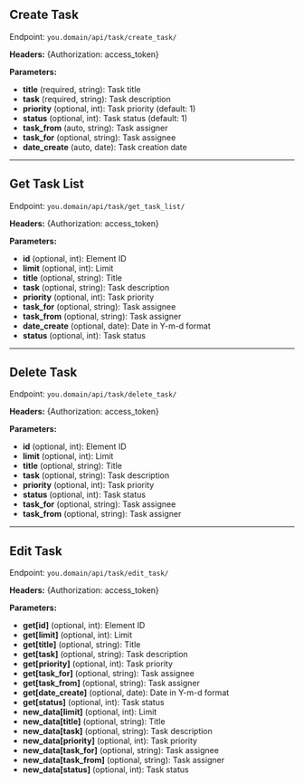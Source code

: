 ## Create Task

Endpoint: `you.domain/api/task/create_task/`

**Headers:**
{Authorization: access_token}


**Parameters:**
- **title** (required, string): Task title
- **task** (required, string): Task description
- **priority** (optional, int): Task priority (default: 1)
- **status** (optional, int): Task status (default: 1)
- **task_from** (auto, string): Task assigner
- **task_for** (optional, string): Task assignee
- **date_create** (auto, date): Task creation date

---

## Get Task List

Endpoint: `you.domain/api/task/get_task_list/`

**Headers:**
{Authorization: access_token}


**Parameters:**
- **id** (optional, int): Element ID
- **limit** (optional, int): Limit
- **title** (optional, string): Title
- **task** (optional, string): Task description
- **priority** (optional, int): Task priority
- **task_for** (optional, string): Task assignee
- **task_from** (optional, string): Task assigner
- **date_create** (optional, date): Date in Y-m-d format
- **status** (optional, int): Task status

---

## Delete Task

Endpoint: `you.domain/api/task/delete_task/`

**Headers:**
{Authorization: access_token}


**Parameters:**
- **id** (optional, int): Element ID
- **limit** (optional, int): Limit
- **title** (optional, string): Title
- **task** (optional, string): Task description
- **priority** (optional, int): Task priority
- **status** (optional, int): Task status
- **task_for** (optional, string): Task assignee
- **task_from** (optional, string): Task assigner

---

## Edit Task

Endpoint: `you.domain/api/task/edit_task/`

**Headers:**
{Authorization: access_token}


**Parameters:**
- **get[id]** (optional, int): Element ID
- **get[limit]** (optional, int): Limit
- **get[title]** (optional, string): Title
- **get[task]** (optional, string): Task description
- **get[priority]** (optional, int): Task priority
- **get[task_for]** (optional, string): Task assignee
- **get[task_from]** (optional, string): Task assigner
- **get[date_create]** (optional, date): Date in Y-m-d format
- **get[status]** (optional, int): Task status
- **new_data[limit]** (optional, int): Limit
- **new_data[title]** (optional, string): Title
- **new_data[task]** (optional, string): Task description
- **new_data[priority]** (optional, int): Task priority
- **new_data[task_for]** (optional, string): Task assignee
- **new_data[task_from]** (optional, string): Task assigner
- **new_data[status]** (optional, int): Task status
